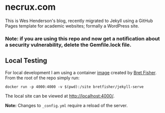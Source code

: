 # necrux.com

This is Wes Henderson's blog, recently migrated to Jekyll using a GitHub Pages template for academic websites; formally a WordPress site.

### Note: if you are using this repo and now get a notification about a security vulnerability, delete the Gemfile.lock file. 

## Local Testing
For local development I am using a container [image](https://hub.docker.com/r/bretfisher/jekyll-serve) created by [Bret Fisher](https://github.com/BretFisher). From the root of the repo simply run:

```
docker run -p 4000:4000 -v $(pwd):/site bretfisher/jekyll-serve
```

The local site can be viewed at [http://localhost:4000/](http://localhost:4000/).

**Note:** Changes to `_config.yml` require a reload of the server.
